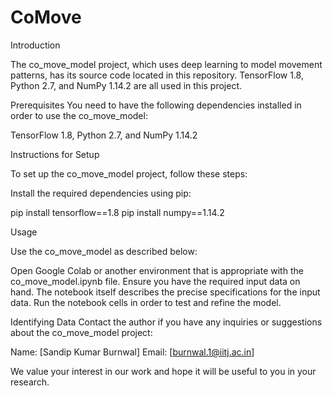 # CoMove


Introduction

The co_move_model project, which uses deep learning to model movement patterns, has its source code located in this repository. TensorFlow 1.8, Python 2.7, and NumPy 1.14.2 are all used in this project.


Prerequisites
You need to have the following dependencies installed in order to use the co_move_model:

TensorFlow 1.8, Python 2.7, and NumPy 1.14.2

Instructions for Setup

To set up the co_move_model project, follow these steps:

Install the required dependencies using pip:

pip install tensorflow==1.8
pip install numpy==1.14.2

Usage

Use the co_move_model as described below:

Open Google Colab or another environment that is appropriate with the co_move_model.ipynb file.
Ensure you have the required input data on hand. The notebook itself describes the precise specifications for the input data.
Run the notebook cells in order to test and refine the model.

Identifying Data
Contact the author if you have any inquiries or suggestions about the co_move_model project:

Name: [Sandip Kumar Burnwal]
Email: [burnwal.1@iitj.ac.in]

We value your interest in our work and hope it will be useful to you in your research.


